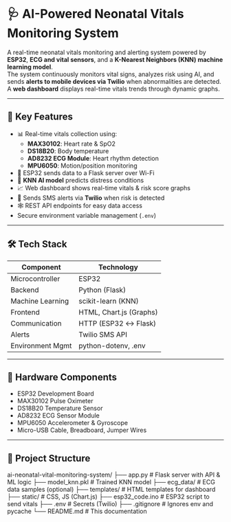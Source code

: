 # 🩺 AI-Powered Neonatal Vitals Monitoring System

A real-time neonatal vitals monitoring and alerting system powered by **ESP32**, **ECG and vital sensors**, and a **K-Nearest Neighbors (KNN) machine learning model**.  
The system continuously monitors vital signs, analyzes risk using AI, and sends **alerts to mobile devices via Twilio** when abnormalities are detected.  
A **web dashboard** displays real-time vitals trends through dynamic graphs.

---

## 🚀 Key Features

- 📊 Real-time vitals collection using:
  - **MAX30102**: Heart rate & SpO2
  - **DS18B20**: Body temperature
  - **AD8232 ECG Module**: Heart rhythm detection
  - **MPU6050**: Motion/position monitoring
- 📡 ESP32 sends data to a Flask server over Wi-Fi
- 🧠 **KNN AI model** predicts distress conditions
- 📈 Web dashboard shows real-time vitals & risk score graphs
- 🔔 Sends SMS alerts via **Twilio** when risk is detected
- 🕸️ REST API endpoints for easy data access
- Secure environment variable management (`.env`)

---

## 🛠️ Tech Stack

| Component         | Technology                |
|------------------|----------------------------|
| Microcontroller  | ESP32                      |
| Backend          | Python (Flask)             |
| Machine Learning | scikit-learn (KNN)         |
| Frontend         | HTML, Chart.js (Graphs)    |
| Communication    | HTTP (ESP32 ↔ Flask)      |
| Alerts           | Twilio SMS API             |
| Environment Mgmt | python-dotenv, .env        |

---

## 🧰 Hardware Components

- ESP32 Development Board
- MAX30102 Pulse Oximeter
- DS18B20 Temperature Sensor
- AD8232 ECG Sensor Module
- MPU6050 Accelerometer & Gyroscope
- Micro-USB Cable, Breadboard, Jumper Wires

---

## 📁 Project Structure
ai-neonatal-vital-monitoring-system/
├── app.py               # Flask server with API & ML logic
├── model_knn.pkl        # Trained KNN model
├── ecg_data/            # ECG data samples (optional)
├── templates/           # HTML templates for dashboard
├── static/              # CSS, JS (Chart.js)
├── esp32_code.ino       # ESP32 script to send vitals
├── .env                 # Secrets (Twilio)
├── .gitignore           # Ignores env and pycache
└── README.md            # This documentation


